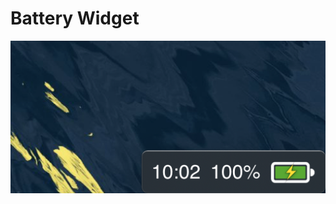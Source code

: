 # Battery Widget

![Screen shot](https://raw.githubusercontent.com/m00p1ng/battery-widget/master/images/screenshot.png)